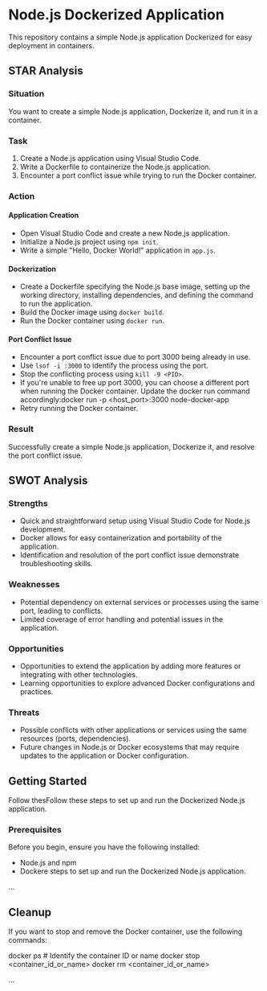 # Node.js Dockerized Application

This repository contains a simple Node.js application Dockerized for easy deployment in containers.

## STAR Analysis

### Situation
You want to create a simple Node.js application, Dockerize it, and run it in a container.

### Task
1. Create a Node.js application using Visual Studio Code.
2. Write a Dockerfile to containerize the Node.js application.
3. Encounter a port conflict issue while trying to run the Docker container.

### Action

#### Application Creation
- Open Visual Studio Code and create a new Node.js application.
- Initialize a Node.js project using `npm init`.
- Write a simple "Hello, Docker World!" application in `app.js`.

#### Dockerization
- Create a Dockerfile specifying the Node.js base image, setting up the working directory, installing dependencies, and defining the command to run the application.
- Build the Docker image using `docker build`.
- Run the Docker container using `docker run`.

#### Port Conflict Issue
- Encounter a port conflict issue due to port 3000 being already in use.
- Use `lsof -i :3000` to identify the process using the port.
- Stop the conflicting process using `kill -9 <PID>`.
- If you're unable to free up port 3000, you can choose a different port when running the Docker container. Update the docker run command accordingly:docker run -p <host_port>:3000 node-docker-app
- Retry running the Docker container.

### Result
Successfully create a simple Node.js application, Dockerize it, and resolve the port conflict issue.

## SWOT Analysis

### Strengths
- Quick and straightforward setup using Visual Studio Code for Node.js development.
- Docker allows for easy containerization and portability of the application.
- Identification and resolution of the port conflict issue demonstrate troubleshooting skills.

### Weaknesses
- Potential dependency on external services or processes using the same port, leading to conflicts.
- Limited coverage of error handling and potential issues in the application.

### Opportunities
- Opportunities to extend the application by adding more features or integrating with other technologies.
- Learning opportunities to explore advanced Docker configurations and practices.

### Threats
- Possible conflicts with other applications or services using the same resources (ports, dependencies).
- Future changes in Node.js or Docker ecosystems that may require updates to the application or Docker configuration.

## Getting Started

Follow thesFollow these steps to set up and run the Dockerized Node.js application.

### Prerequisites
Before you begin, ensure you have the following installed:

- Node.js and npm
- Dockere steps to set up and run the Dockerized Node.js application.

...

## Cleanup

If you want to stop and remove the Docker container, use the following commands:

docker ps              # Identify the container ID or name
docker stop <container_id_or_name>
docker rm <container_id_or_name>

...

